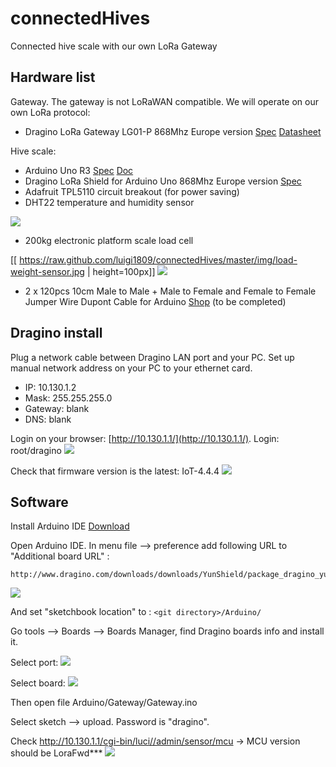 # connectedHives
Connected hive scale with our own LoRa Gateway

Hardware list
--------------------

Gateway. The gateway is not LoRaWAN compatible. We will operate on our own LoRa protocol:
* Dragino LoRa Gateway LG01-P  868Mhz Europe version [Spec](https://www.dragino.com/products/lora-lorawan-gateway/item/117-lg01-p.html) [Datasheet](https://www.dragino.com/downloads/downloads/datasheet/EN/Datasheet_LG01.pdf)

Hive scale:
* Arduino Uno R3 [Spec](https://store.arduino.cc/arduino-uno-rev3)
 [Doc](https://www.dragino.com/downloads/downloads/UserManual/LG01_LoRa_Gateway_User_Manual.pdf)
* Dragino LoRa Shield for Arduino Uno 868Mhz Europe version [Spec](https://www.dragino.com/products/lora/item/102-lora-shield.html)
* Adafruit TPL5110 circuit breakout (for power saving)
* DHT22 temperature and humidity sensor

![](https://raw.github.com/luigi1809/connectedHives/master/img/dht22.jpg)
* 200kg electronic platform scale load cell

[[ https://raw.github.com/luigi1809/connectedHives/master/img/load-weight-sensor.jpg \| height=100px]]
![](https://raw.github.com/luigi1809/connectedHives/master/img/load-weight-sensor.jpg)
* 2 x 120pcs 10cm Male to Male + Male to Female and Female to Female Jumper Wire Dupont Cable for Arduino [Shop](https://www.aliexpress.com/item/32829927834.html?spm=a2g0s.9042311.0.0.27426c37Ii2tKg)
(to be completed)

Dragino install
--------------------
Plug a network cable between Dragino LAN port and your PC.
Set up manual network address on your PC to your ethernet card.
* IP: 10.130.1.2
* Mask: 255.255.255.0
* Gateway: blank
* DNS: blank

Login on your browser: [http://10.130.1.1/](http://10.130.1.1/). Login: root/dragino
![](https://raw.github.com/luigi1809/connectedHives/master/img/dragino-lg01-p-login.png)

Check that firmware version is the latest: IoT-4.4.4
![](https://raw.github.com/luigi1809/connectedHives/master/img/dragino-lg01-p-firware-version.png)


Software
--------------------
Install Arduino IDE [Download](https://www.arduino.cc/en/Main/Software#)

Open Arduino IDE. In menu file --> preference add following URL to "Additional board URL" :
```
http://www.dragino.com/downloads/downloads/YunShield/package_dragino_yun_test_index.json
```

![](https://raw.github.com/luigi1809/connectedHives/master/img/IDE-prefs.png)

And set "sketchbook location" to : ```<git directory>/Arduino/```

Go tools --> Boards --> Boards Manager, find Dragino boards info and install it.

Select port:
![](https://raw.github.com/luigi1809/connectedHives/master/img/Arduino-IDE-select-module.png)

Select board:
![](https://raw.github.com/luigi1809/connectedHives/master/img/Arduino-IDE-select-board.png)

Then open file Arduino/Gateway/Gateway.ino

Select sketch --> upload. Password is "dragino".

Check http://10.130.1.1/cgi-bin/luci//admin/sensor/mcu -> MCU version should be LoraFwd***
![](https://raw.github.com/luigi1809/connectedHives/master/img/mcu-version.png)


